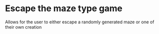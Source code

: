 # Escape the maze type game 
Allows for the user to either escape a randomly generated maze or one of their own creation

